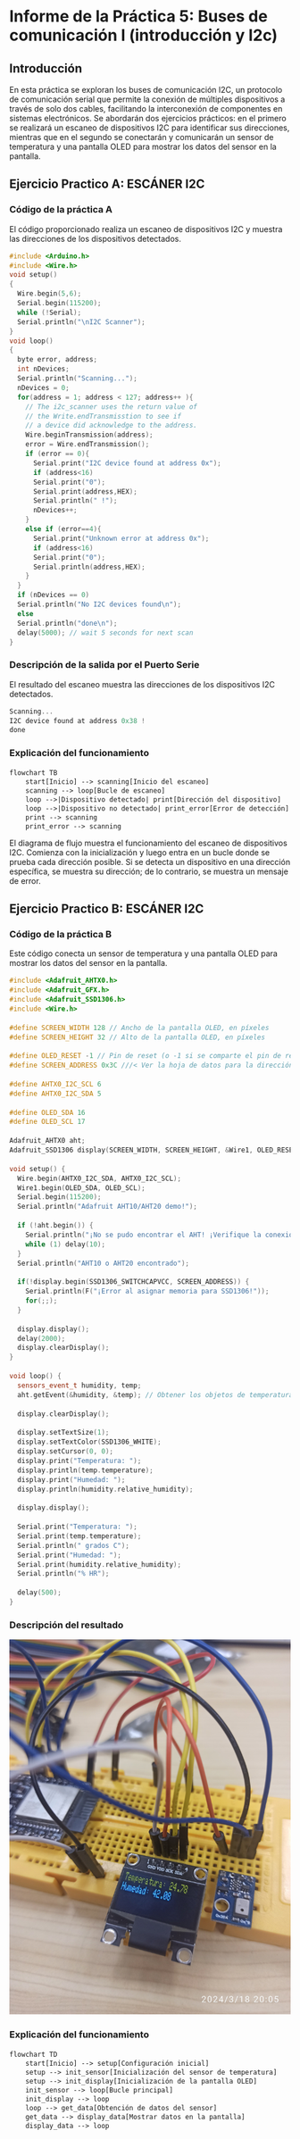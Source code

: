 # Informe de la Práctica 5: Buses de comunicación I (introducción y I2c)

## Introducción

En esta práctica se exploran los buses de comunicación I2C, un protocolo de comunicación serial que permite la conexión de múltiples dispositivos a través de solo dos cables, facilitando la interconexión de componentes en sistemas electrónicos. Se abordarán dos ejercicios prácticos: en el primero se realizará un escaneo de dispositivos I2C para identificar sus direcciones, mientras que en el segundo se conectarán y comunicarán un sensor de temperatura y una pantalla OLED para mostrar los datos del sensor en la pantalla.

## Ejercicio Practico A: ESCÁNER I2C

### Código de la práctica A

El código proporcionado realiza un escaneo de dispositivos I2C y muestra las direcciones de los dispositivos detectados.

```cpp
#include <Arduino.h>
#include <Wire.h>
void setup()
{
  Wire.begin(5,6);
  Serial.begin(115200);
  while (!Serial); 
  Serial.println("\nI2C Scanner");
}
void loop()
{
  byte error, address;
  int nDevices;
  Serial.println("Scanning...");
  nDevices = 0;
  for(address = 1; address < 127; address++ ){
    // The i2c_scanner uses the return value of
    // the Write.endTransmisstion to see if
    // a device did acknowledge to the address.
    Wire.beginTransmission(address);
    error = Wire.endTransmission();
    if (error == 0){
      Serial.print("I2C device found at address 0x");
      if (address<16)
      Serial.print("0");
      Serial.print(address,HEX);
      Serial.println(" !");
      nDevices++;
    }
    else if (error==4){
      Serial.print("Unknown error at address 0x");
      if (address<16)
      Serial.print("0");
      Serial.println(address,HEX);
    }
  }
  if (nDevices == 0)
  Serial.println("No I2C devices found\n");
  else
  Serial.println("done\n");
  delay(5000); // wait 5 seconds for next scan
}
```
### Descripción de la salida por el Puerto Serie

El resultado del escaneo muestra las direcciones de los dispositivos I2C detectados.

```cpp
Scanning...
I2C device found at address 0x38 !
done
```

### Explicación del funcionamiento

```mermaid
flowchart TB
    start[Inicio] --> scanning[Inicio del escaneo]
    scanning --> loop[Bucle de escaneo]
    loop -->|Dispositivo detectado| print[Dirección del dispositivo]
    loop -->|Dispositivo no detectado| print_error[Error de detección]
    print --> scanning
    print_error --> scanning

```
El diagrama de flujo muestra el funcionamiento del escaneo de dispositivos I2C. Comienza con la inicialización y luego entra en un bucle donde se prueba cada dirección posible. Si se detecta un dispositivo en una dirección específica, se muestra su dirección; de lo contrario, se muestra un mensaje de error.

## Ejercicio Practico B: ESCÁNER I2C

### Código de la práctica B

Este código conecta un sensor de temperatura y una pantalla OLED para mostrar los datos del sensor en la pantalla.

```cpp
#include <Adafruit_AHTX0.h>
#include <Adafruit_GFX.h>
#include <Adafruit_SSD1306.h>
#include <Wire.h>

#define SCREEN_WIDTH 128 // Ancho de la pantalla OLED, en píxeles
#define SCREEN_HEIGHT 32 // Alto de la pantalla OLED, en píxeles

#define OLED_RESET -1 // Pin de reset (o -1 si se comparte el pin de reset del Arduino)
#define SCREEN_ADDRESS 0x3C ///< Ver la hoja de datos para la dirección; 0x3D para 128x64, 0x3C para 128x32

#define AHTX0_I2C_SCL 6
#define AHTX0_I2C_SDA 5

#define OLED_SDA 16
#define OLED_SCL 17

Adafruit_AHTX0 aht;
Adafruit_SSD1306 display(SCREEN_WIDTH, SCREEN_HEIGHT, &Wire1, OLED_RESET);

void setup() {
  Wire.begin(AHTX0_I2C_SDA, AHTX0_I2C_SCL);
  Wire1.begin(OLED_SDA, OLED_SCL);
  Serial.begin(115200);
  Serial.println("Adafruit AHT10/AHT20 demo!");

  if (!aht.begin()) {
    Serial.println("¡No se pudo encontrar el AHT! ¡Verifique la conexión!");
    while (1) delay(10);
  }
  Serial.println("AHT10 o AHT20 encontrado");

  if(!display.begin(SSD1306_SWITCHCAPVCC, SCREEN_ADDRESS)) {
    Serial.println(F("¡Error al asignar memoria para SSD1306!"));
    for(;;);
  }

  display.display();
  delay(2000);
  display.clearDisplay();
}

void loop() {
  sensors_event_t humidity, temp;
  aht.getEvent(&humidity, &temp); // Obtener los objetos de temperatura y humedad con datos actualizados

  display.clearDisplay();

  display.setTextSize(1);
  display.setTextColor(SSD1306_WHITE);
  display.setCursor(0, 0);
  display.print("Temperatura: ");
  display.println(temp.temperature);
  display.print("Humedad: ");
  display.println(humidity.relative_humidity);

  display.display();
  
  Serial.print("Temperatura: ");
  Serial.print(temp.temperature);
  Serial.println(" grados C");
  Serial.print("Humedad: ");
  Serial.print(humidity.relative_humidity);
  Serial.println("% HR");

  delay(500);
}

```
### Descripción del resultado

![Foto no encontrada](foto.jpg)




### Explicación del funcionamiento

```mermaid
flowchart TD
    start[Inicio] --> setup[Configuración inicial]
    setup --> init_sensor[Inicialización del sensor de temperatura]
    setup --> init_display[Inicialización de la pantalla OLED]
    init_sensor --> loop[Bucle principal]
    init_display --> loop
    loop --> get_data[Obtención de datos del sensor]
    get_data --> display_data[Mostrar datos en la pantalla]
    display_data --> loop

```